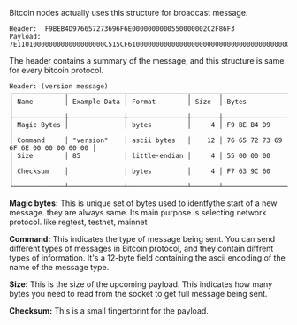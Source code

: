 

Bitcoin nodes actually uses this structure for broadcast message.

```
Header:  F9BEB4D976657273696F6E0000000000550000002C2F86F3
Payload: 7E1101000000000000000000C515CF6100000000000000000000000000000000000000000000FFFF2E13894A208D000000000000000000000000000000000000FFFF7F000001208D00000000000000000000000000
```

The header contains a summary of the message, and this structure is same for every bitcoin protocol.

```
Header: (version message)
┌─────────────┬──────────────┬───────────────┬───────┬─────────────────────────────────────┐
│ Name        │ Example Data │ Format        │ Size  │ Bytes                               │
├─────────────┼──────────────┼───────────────┼───────┼─────────────────────────────────────┤
│ Magic Bytes │              │ bytes         │     4 │ F9 BE B4 D9                         │
│ Command     │ "version"    │ ascii bytes   │    12 │ 76 65 72 73 69 6F 6E 00 00 00 00 00 │
│ Size        │ 85           │ little-endian │     4 │ 55 00 00 00                         │
│ Checksum    │              │ bytes         │     4 │ F7 63 9C 60                         │
└─────────────┴──────────────┴───────────────┴───────┴─────────────────────────────────────┘
```

**Magic bytes:** This is unique set of bytes used to identfythe start of a new message. they are always same. Its main purpose is selecting network protocol. like regtest, testnet, mainnet

**Command:** This indicates the type of message being sent. You can send different types of messages in Bitcoin protocol, and they contain diffrent types of information. It's a 12-byte field containing the ascii encoding of the name of the message type.

**Size:** This is the size of the upcoming payload. This indicates how many bytes you need to read  from the socket to get full message being sent.

**Checksum:** This is a small fingertprint for the payload.